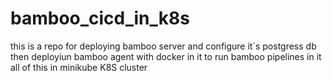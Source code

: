 # bamboo_cicd_in_k8s

this is a repo for deploying bamboo server and configure it`s postgress db then deployiun bamboo agent with docker in it to run bamboo pipelines in it all of this in minikube K8S cluster
